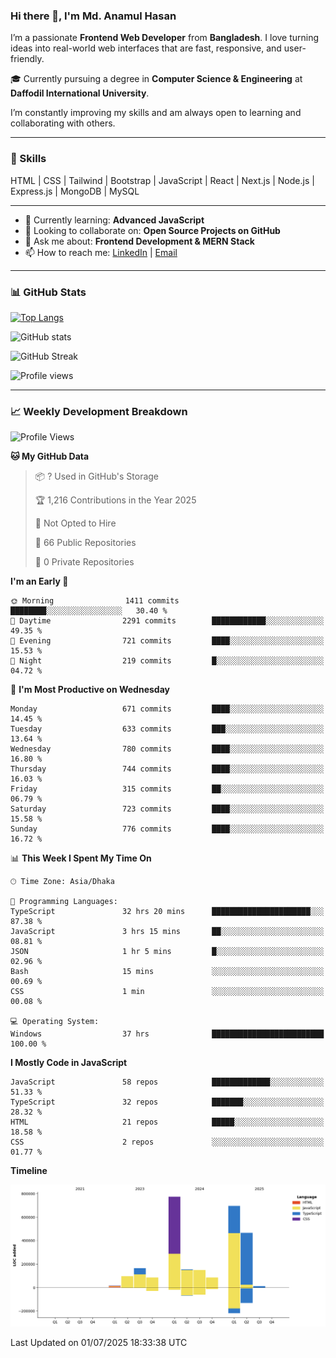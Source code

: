 ### Hi there 👋, I'm Md. Anamul Hasan

I’m a passionate **Frontend Web Developer** from **Bangladesh**. I love turning ideas into real-world web interfaces that are fast, responsive, and user-friendly.

🎓 Currently pursuing a degree in **Computer Science & Engineering** at **Daffodil International University**.

I’m constantly improving my skills and am always open to learning and collaborating with others.

---

### 🚀 Skills
HTML | CSS | Tailwind | Bootstrap | JavaScript | React | Next.js | Node.js | Express.js | MongoDB | MySQL 

---

- 🌱 Currently learning: **Advanced JavaScript**
- 👯 Looking to collaborate on: **Open Source Projects on GitHub**
- 💬 Ask me about: **Frontend Development & MERN Stack**
- 📫 How to reach me: [LinkedIn](https://www.linkedin.com/in/mdanamulhasan201) | [Email](mailto:anamulhasan3625@gmail.com)

---

### 📊 GitHub Stats

[![Top Langs](https://github-readme-stats.vercel.app/api/top-langs/?username=mdanamulhasan201&layout=compact)](https://github.com/anuraghazra/github-readme-stats)

![GitHub stats](https://github-readme-stats.vercel.app/api?username=mdanamulhasan201&show_icons=true&count_private=true&theme=tokyonight)

![GitHub Streak](https://streak-stats.demolab.com?user=mdanamulhasan201&theme=tokyonight)

![Profile views](https://gpvc.arturio.dev/mdanamulhasan201)

---

### 📈 Weekly Development Breakdown

<!--START_SECTION:waka-->
![Profile Views](http://img.shields.io/badge/Profile%20Views-0-blue)

**🐱 My GitHub Data** 

> 📦 ? Used in GitHub's Storage 
 > 
> 🏆 1,216 Contributions in the Year 2025
 > 
> 🚫 Not Opted to Hire
 > 
> 📜 66 Public Repositories 
 > 
> 🔑 0 Private Repositories 
 > 
**I'm an Early 🐤** 

```text
🌞 Morning                1411 commits        ████████░░░░░░░░░░░░░░░░░   30.40 % 
🌆 Daytime                2291 commits        ████████████░░░░░░░░░░░░░   49.35 % 
🌃 Evening                721 commits         ████░░░░░░░░░░░░░░░░░░░░░   15.53 % 
🌙 Night                  219 commits         █░░░░░░░░░░░░░░░░░░░░░░░░   04.72 % 
```
📅 **I'm Most Productive on Wednesday** 

```text
Monday                   671 commits         ████░░░░░░░░░░░░░░░░░░░░░   14.45 % 
Tuesday                  633 commits         ███░░░░░░░░░░░░░░░░░░░░░░   13.64 % 
Wednesday                780 commits         ████░░░░░░░░░░░░░░░░░░░░░   16.80 % 
Thursday                 744 commits         ████░░░░░░░░░░░░░░░░░░░░░   16.03 % 
Friday                   315 commits         ██░░░░░░░░░░░░░░░░░░░░░░░   06.79 % 
Saturday                 723 commits         ████░░░░░░░░░░░░░░░░░░░░░   15.58 % 
Sunday                   776 commits         ████░░░░░░░░░░░░░░░░░░░░░   16.72 % 
```


📊 **This Week I Spent My Time On** 

```text
🕑︎ Time Zone: Asia/Dhaka

💬 Programming Languages: 
TypeScript               32 hrs 20 mins      ██████████████████████░░░   87.38 % 
JavaScript               3 hrs 15 mins       ██░░░░░░░░░░░░░░░░░░░░░░░   08.81 % 
JSON                     1 hr 5 mins         █░░░░░░░░░░░░░░░░░░░░░░░░   02.96 % 
Bash                     15 mins             ░░░░░░░░░░░░░░░░░░░░░░░░░   00.69 % 
CSS                      1 min               ░░░░░░░░░░░░░░░░░░░░░░░░░   00.08 % 

💻 Operating System: 
Windows                  37 hrs              █████████████████████████   100.00 % 
```

**I Mostly Code in JavaScript** 

```text
JavaScript               58 repos            █████████████░░░░░░░░░░░░   51.33 % 
TypeScript               32 repos            ███████░░░░░░░░░░░░░░░░░░   28.32 % 
HTML                     21 repos            █████░░░░░░░░░░░░░░░░░░░░   18.58 % 
CSS                      2 repos             ░░░░░░░░░░░░░░░░░░░░░░░░░   01.77 % 
```



**Timeline**

![Lines of Code chart](https://raw.githubusercontent.com/mdanamulhasan201/mdanamulhasan201/main/assets/bar_graph.png)


 Last Updated on 01/07/2025 18:33:38 UTC
<!--END_SECTION:waka-->
